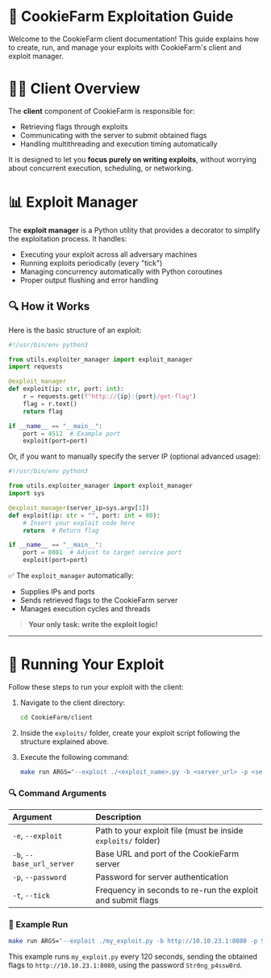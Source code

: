# 📜 CookieFarm Exploitation Guide

Welcome to the CookieFarm client documentation! This guide explains how to create, run, and manage your exploits with CookieFarm's client and exploit manager.



# 👨‍💻 Client Overview

The **client** component of CookieFarm is responsible for:
- Retrieving flags through exploits
- Communicating with the server to submit obtained flags
- Handling multithreading and execution timing automatically

It is designed to let you **focus purely on writing exploits**, without worrying about concurrent execution, scheduling, or networking.



# 📊 Exploit Manager

The **exploit manager** is a Python utility that provides a decorator to simplify the exploitation process. It handles:

- Executing your exploit across all adversary machines
- Running exploits periodically (every "tick")
- Managing concurrency automatically with Python coroutines
- Proper output flushing and error handling

## 🔍 How it Works

Here is the basic structure of an exploit:

```python
#!/usr/bin/env python3

from utils.exploiter_manager import exploit_manager
import requests

@exploit_manager
def exploit(ip: str, port: int):
    r = requests.get(f"http://{ip}:{port}/get-flag")
    flag = r.text()
    return flag

if __name__ == "__main__":
    port = 4512  # Example port
    exploit(port=port)
```

Or, if you want to manually specify the server IP (optional advanced usage):

```python
#!/usr/bin/env python3

from utils.exploiter_manager import exploit_manager
import sys

@exploit_manager(server_ip=sys.argv[1])
def exploit(ip: str = "", port: int = 80):
    # Insert your exploit code here
    return  # Return flag

if __name__ == "__main__":
    port = 8081  # Adjust to target service port
    exploit(port=port)
```

✅ The `exploit_manager` automatically:
- Supplies IPs and ports
- Sends retrieved flags to the CookieFarm server
- Manages execution cycles and threads

> **Your only task: write the exploit logic!**

---

# 🚀 Running Your Exploit

Follow these steps to run your exploit with the client:

1. Navigate to the client directory:

   ```bash
   cd CookieFarm/client
   ```

2. Inside the `exploits/` folder, create your exploit script following the structure explained above.

3. Execute the following command:

   ```bash
   make run ARGS="--exploit ./<exploit_name>.py -b <server_url> -p <server_password> -t <tick_time>"
   ```

### 🔍 Command Arguments

| Argument | Description |
|:---------|:------------|
| `-e`, `--exploit` | Path to your exploit file (must be inside `exploits/` folder) |
| `-b`, `--base_url_server` | Base URL and port of the CookieFarm server |
| `-p`, `--password` | Password for server authentication |
| `-t`, `--tick` | Frequency in seconds to re-run the exploit and submit flags |

### 📂 Example Run

```bash
make run ARGS="--exploit ./my_exploit.py -b http://10.10.23.1:8080 -p Str0ng_p4ssw0rd -t 120"
```

This example runs `my_exploit.py` every 120 seconds, sending the obtained flags to `http://10.10.23.1:8080`, using the password `Str0ng_p4ssw0rd`.


